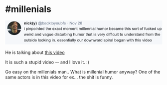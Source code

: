 # #millenials

![](39-38.png)

He is talking about [this video](https://youtu.be/vmd1qMN5Yo0)

It is such a stupid video -- and I love it. :)

Go easy on the millenials man.. What is millenial humor anyway? One of
the same actors is in this video for ex... the shit is funny.
